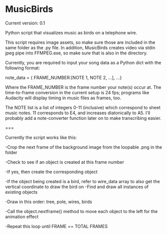 MusicBirds
==========
Current version: 0.1

Python script that visualizes music as birds on a telephone wire.

This script requires image assets, so make sure those are included in the same folder as the .py file.
In addition, MusicBirds creates video via stdin jpeg pipe into FFMPEG.exe, so make sure that is also in
the directory.

Currently, you are required to input your song data as a Python dict with the following format:

note_data = { FRAME_NUMBER:[NOTE 1, NOTE 2, ...], ...}

Where the FRAME_NUMBER is the frame number your note(s) occur at. The time-to-frame conversion in 
the current setup is 24 fps; programs like Audacity will display timing in music files as frames, too.

The NOTE list is a list of integers 0-11 (inclusive) which correspond to sheet music notes.
11 corresponds to E4, and increases diatonically to A5. I'll probably add a note-converter function
later on to make transcribing easier.

===

Currently the script works like this:

-Crop the next frame of the background image from the loopable .png in the folder

-Check to see if an object is created at this frame number

  -If yes, then create the corresponding object
  
  -If the object being created is a bird, refer to wire_data array to also get the vertical coordinate to draw the bird on
-Find and draw all instances of existing objects

  -Draw in this order: tree, pole, wires, birds
  
  -Call the object.nextframe() method to move each object to the left for the animation effect
  
-Repeat this loop until FRAME == TOTAL FRAMES
